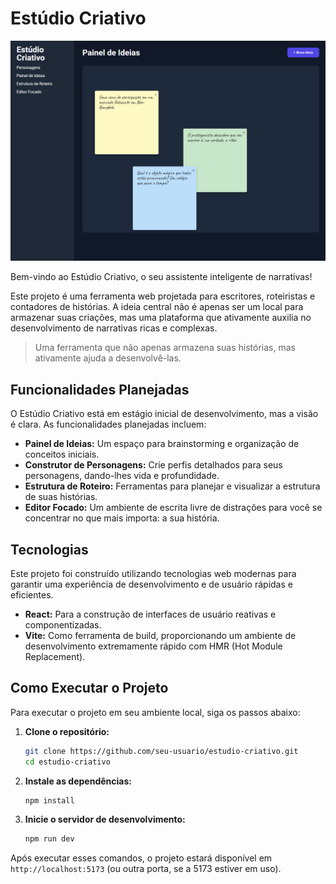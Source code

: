# Estúdio Criativo

<p align="center">
  <img src="./public/preview.png" alt="Preview do Portfolio" width="800"/>
</p>

Bem-vindo ao Estúdio Criativo, o seu assistente inteligente de narrativas!

Este projeto é uma ferramenta web projetada para escritores, roteiristas e contadores de histórias. A ideia central não é apenas ser um local para armazenar suas criações, mas uma plataforma que ativamente auxilia no desenvolvimento de narrativas ricas e complexas.

> Uma ferramenta que não apenas armazena suas histórias, mas ativamente ajuda a desenvolvê-las.

## Funcionalidades Planejadas

O Estúdio Criativo está em estágio inicial de desenvolvimento, mas a visão é clara. As funcionalidades planejadas incluem:

- **Painel de Ideias:** Um espaço para brainstorming e organização de conceitos iniciais.
- **Construtor de Personagens:** Crie perfis detalhados para seus personagens, dando-lhes vida e profundidade.
- **Estrutura de Roteiro:** Ferramentas para planejar e visualizar a estrutura de suas histórias.
- **Editor Focado:** Um ambiente de escrita livre de distrações para você se concentrar no que mais importa: a sua história.

## Tecnologias

Este projeto foi construído utilizando tecnologias web modernas para garantir uma experiência de desenvolvimento e de usuário rápidas e eficientes.

- **React:** Para a construção de interfaces de usuário reativas e componentizadas.
- **Vite:** Como ferramenta de build, proporcionando um ambiente de desenvolvimento extremamente rápido com HMR (Hot Module Replacement).

## Como Executar o Projeto

Para executar o projeto em seu ambiente local, siga os passos abaixo:

1.  **Clone o repositório:**

    ```bash
    git clone https://github.com/seu-usuario/estudio-criativo.git
    cd estudio-criativo
    ```

2.  **Instale as dependências:**

    ```bash
    npm install
    ```

3.  **Inicie o servidor de desenvolvimento:**
    ```bash
    npm run dev
    ```

Após executar esses comandos, o projeto estará disponível em `http://localhost:5173` (ou outra porta, se a 5173 estiver em uso).
